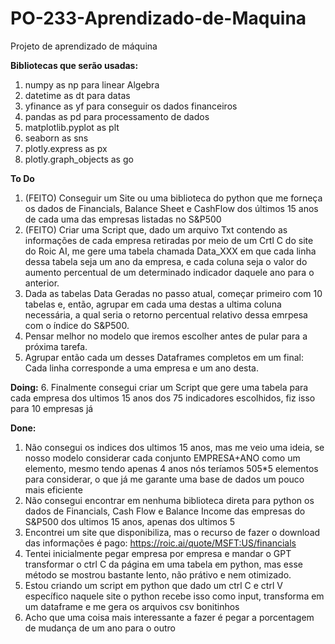 # PO-233-Aprendizado-de-Maquina
Projeto de aprendizado de máquina

**Bibliotecas  que serão usadas:**
1. numpy as np para linear Algebra
2. datetime as dt para datas
3. yfinance as yf para conseguir os dados financeiros
4. pandas as pd para processamento de dados
5. matplotlib.pyplot as plt
6. seaborn as sns
7. plotly.express as px
8. plotly.graph_objects as go

**To Do**
1. (FEITO) Conseguir um Site ou uma biblioteca do python que me forneça os dados de Financials, Balance Sheet e CashFlow dos últimos 15 anos de cada uma das empresas listadas no S&P500
2. (FEITO) Criar uma Script que, dado um arquivo Txt contendo as informações de cada empresa retiradas por meio de um Crtl C do site do Roic AI, me gere uma tabela chamada Data_XXX em que cada linha dessa tabela seja um ano da empresa, e cada coluna seja o valor do aumento percentual de um determinado indicador daquele ano para o anterior.
3. Dada as tabelas Data Geradas no passo atual, começar primeiro com 10 tabelas e, então, agrupar em cada uma destas a ultima coluna necessária, a qual seria o retorno percentual relativo dessa emrpesa com o índice do S&P500.
4.  Pensar melhor no modelo que iremos escolher antes de pular para a próxima tarefa.
5. Agrupar então cada um desses Dataframes completos em um final: Cada linha corresponde a uma empresa e um ano desta.


**Doing:**
6. Finalmente consegui criar um Script que gere uma tabela para cada empresa dos ultimos 15 anos dos 75 indicadores escolhidos, fiz isso para 10 empresas já


**Done:**
1. Não consegui os indices dos ultimos 15 anos, mas me veio uma ideia, se nosso modelo considerar cada conjunto EMPRESA+ANO como um elemento, mesmo tendo apenas 4 anos nós teríamos 505*5 elementos para considerar, o que já me garante uma base de dados um pouco mais eficiente
2. Não consegui encontrar em nenhuma biblioteca direta para python os dados de Financials, Cash Flow e Balance Income das empresas do S&P500 dos ultimos 15 anos, apenas dos ultimos 5
3. Encontrei um site que disponibiliza, mas o recurso de fazer o download das informações é pago: https://roic.ai/quote/MSFT:US/financials
3. Tentei inicialmente pegar empresa por empresa e mandar o GPT transformar o ctrl C da página em uma tabela em python, mas esse método se mostrou bastante lento, não prátivo e nem otimizado.
4. Estou criando um script em python que dado um ctrl C e ctrl V específico naquele site o python recebe isso como input, transforma em um dataframe e me gera os arquivos csv bonitinhos
5. Acho que uma coisa mais interessante a fazer é pegar a porcentagem de mudança de um ano para o outro
